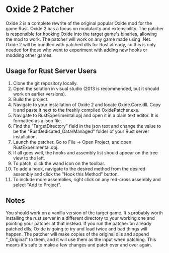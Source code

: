 Oxide 2 Patcher
===============

Oxide 2 is a complete rewrite of the original popular Oxide mod for the game Rust.
Oxide 2 has a focus on modularity and extensibility.
The patcher is responsible for hooking Oxide into the target game's binaries, allowing the mod to work.
The patcher will work on any game made using .Net.
Oxide 2 will be bundled with patched dlls for Rust already, so this is only needed for those who want to experiment with adding new hooks or modding other games.

Usage for Rust Server Users
----------------------------------

 1. Clone the git repository locally.
 2. Open the solution in visual studio (2013 is recommended, but it should work on earlier versions).
 3. Build the project.
 4. Navigate to your installation of Oxide 2 and locate Oxide.Core.dll. Copy it and paste it next to the freshly compiled OxidePatcher.exe.
 5. Navigate to RustExperimental.opj and open it in a plain text editor. It is formatted as a json file.
 6. Find the "TargetDirectory" field in the json text and change the value to be the "RustDedicated_Data/Managed" folder of your Rust server installation.
 7. Launch the patcher. Go to File -> Open Project, and open RustExperimental.opj.
 8. If all goes well, the hooks and assembly list should appear on the tree view to the left.
 9. To patch, click the wand icon on the toolbar.
 10. To add a hook, navigate to the desired method from the desired assembly and click the "Hook this Method" button.
 11. To include more assemblies, right click on any red-cross assembly and select "Add to Project".

Notes
-----

You should work on a vanilla version of the target game.
It's probably worth installing the rust server in a different directory to your working one and pointing your patcher at that instead.
If you run the patcher on already patched dlls, Oxide is going to try and load twice and bad things will happen.
The patcher will make copies of the original dlls and append "_Original" to them, and it will use them as the input when patching.
This means it's safe to make a few changes and patch over and over again.